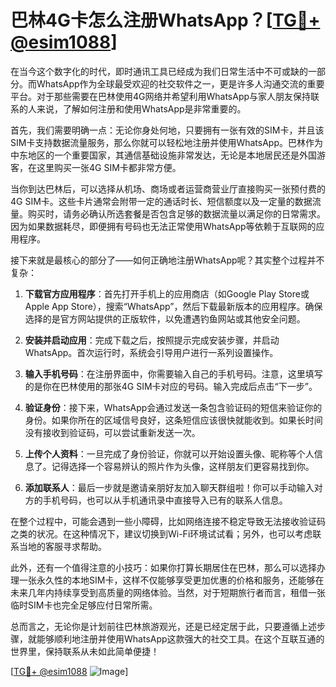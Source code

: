 # 巴林4G卡怎么注册WhatsApp？[[TG💪+ @esim1088](https://t.me/s/esim1088)]

在当今这个数字化的时代，即时通讯工具已经成为我们日常生活中不可或缺的一部分。而WhatsApp作为全球最受欢迎的社交软件之一，更是许多人沟通交流的重要平台。对于那些需要在巴林使用4G网络并希望利用WhatsApp与家人朋友保持联系的人来说，了解如何注册和使用WhatsApp是非常重要的。

首先，我们需要明确一点：无论你身处何地，只要拥有一张有效的SIM卡，并且该SIM卡支持数据流量服务，那么你就可以轻松地注册并使用WhatsApp。巴林作为中东地区的一个重要国家，其通信基础设施非常发达，无论是本地居民还是外国游客，在这里购买一张4G SIM卡都非常方便。

当你到达巴林后，可以选择从机场、商场或者运营商营业厅直接购买一张预付费的4G SIM卡。这些卡片通常会附带一定的通话时长、短信额度以及一定量的数据流量。购买时，请务必确认所选套餐是否包含足够的数据流量以满足你的日常需求。因为如果数据耗尽，即便拥有号码也无法正常使用WhatsApp等依赖于互联网的应用程序。

接下来就是最核心的部分了——如何正确地注册WhatsApp呢？其实整个过程并不复杂：

1. **下载官方应用程序**：首先打开手机上的应用商店（如Google Play Store或Apple App Store），搜索“WhatsApp”，然后下载最新版本的应用程序。确保选择的是官方网站提供的正版软件，以免遭遇钓鱼网站或其他安全问题。
   
2. **安装并启动应用**：完成下载之后，按照提示完成安装步骤，并启动WhatsApp。首次运行时，系统会引导用户进行一系列设置操作。

3. **输入手机号码**：在注册界面中，你需要输入自己的手机号码。注意，这里填写的是你在巴林使用的那张4G SIM卡对应的号码。输入完成后点击“下一步”。

4. **验证身份**：接下来，WhatsApp会通过发送一条包含验证码的短信来验证你的身份。如果你所在的区域信号良好，这条短信应该很快就能收到。如果长时间没有接收到验证码，可以尝试重新发送一次。

5. **上传个人资料**：一旦完成了身份验证，你就可以开始设置头像、昵称等个人信息了。记得选择一个容易辨认的照片作为头像，这样朋友们更容易找到你。

6. **添加联系人**：最后一步就是邀请亲朋好友加入聊天群组啦！你可以手动输入对方的手机号码，也可以从手机通讯录中直接导入已有的联系人信息。

在整个过程中，可能会遇到一些小障碍，比如网络连接不稳定导致无法接收验证码之类的状况。在这种情况下，建议切换到Wi-Fi环境试试看；另外，也可以考虑联系当地的客服寻求帮助。

此外，还有一个值得注意的小技巧：如果你打算长期居住在巴林，那么可以选择办理一张永久性的本地SIM卡，这样不仅能够享受更加优惠的价格和服务，还能够在未来几年内持续享受到高质量的网络体验。当然，对于短期旅行者而言，租借一张临时SIM卡也完全足够应付日常所需。

总而言之，无论你是计划前往巴林旅游观光，还是已经定居于此，只要遵循上述步骤，就能够顺利地注册并使用WhatsApp这款强大的社交工具。在这个互联互通的世界里，保持联系从未如此简单便捷！

[[TG💪+ @esim1088](https://t.me/s/esim1088) ![Image](https://i.postimg.cc/4NQfJmqS/Snipaste-2025-05-13-00-14-12.png)]